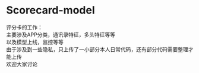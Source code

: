 # Scorecard-model
评分卡的工作：  
主要涉及APP分类，通讯录特征，多头特征等等  
以及模型上线，监控等等  
由于涉及到一些隐私，只上传了一小部分本人日常代码，还有部分代码需要整理才能上传  
欢迎大家讨论
